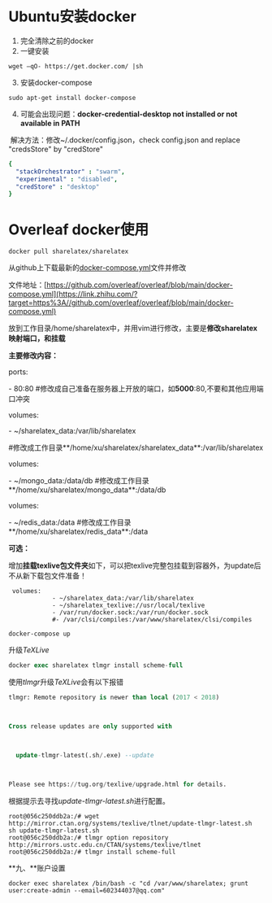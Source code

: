 # Ubuntu安装docker

1. 完全清除之前的docker
2. 一键安装

```
wget –qO- https://get.docker.com/ |sh
```

3. 安装docker-compose

```
sudo apt-get install docker-compose
```

4. 可能会出现问题：**docker-credential-desktop not installed or not available in PATH**

​	解决方法：修改~/.docker/config.json，check config.json and replace "credsStore" by "credStore"

```yaml
{
  "stackOrchestrator" : "swarm",
  "experimental" : "disabled",
  "credStore" : "desktop"
}
```

# Overleaf docker使用

```text
docker pull sharelatex/sharelatex
```

从github上下载最新的[docker-compose.yml](https://link.zhihu.com/?target=https%3A//raw.githubusercontent.com/sharelatex/sharelatex/master/docker-compose.yml)文件并修改

文件地址：[https://github.com/overleaf/overleaf/blob/main/docker-compose.yml](https://link.zhihu.com/?target=https%3A//github.com/overleaf/overleaf/blob/main/docker-compose.yml)

放到工作目录/home/sharelatex中，并用vim进行修改，主要是**修改sharelatex映射端口，和挂载**



**主要修改内容：**

ports:

\- 80:80 #修改成自己准备在服务器上开放的端口，如**5000**:80,不要和其他应用端口冲突

volumes:

\- ~/sharelatex_data:/var/lib/sharelatex

\#修改成工作目录**/home/xu/sharelatex/sharelatex_data**:/var/lib/sharelatex

volumes:

\- ~/mongo_data:/data/db #修改成工作目录**/home/xu/sharelatex/mongo_data**:/data/db

volumes:

\- ~/redis_data:/data #修改成工作目录**/home/xu/sharelatex/redis_data**:/data

**可选：**

增加**挂载texlive包文件夹**如下，可以把texlive完整包挂载到容器外，为update后不从新下载包文件准备！

```text
 volumes:
            - ~/sharelatex_data:/var/lib/sharelatex
            - ~/sharelatex_texlive://usr/local/texlive
            - /var/run/docker.sock:/var/run/docker.sock
            #- /var/clsi/compiles:/var/www/sharelatex/clsi/compiles
```

```
docker-compose up
```



升级*TeXLive*

```sql
docker exec sharelatex tlmgr install scheme-full
```

使用*tlmgr*升级*TeXLive*会有以下报错

```sql
tlmgr: Remote repository is newer than local (2017 < 2018)



Cross release updates are only supported with



  update-tlmgr-latest(.sh/.exe) --update



Please see https://tug.org/texlive/upgrade.html for details.
```

根据提示去寻找*update-tlmgr-latest.sh*进行配置。

```crystal
root@056c250ddb2a:/# wget http://mirror.ctan.org/systems/texlive/tlnet/update-tlmgr-latest.sh
sh update-tlmgr-latest.sh
root@056c250ddb2a:/# tlmgr option repository http://mirrors.ustc.edu.cn/CTAN/systems/texlive/tlnet
root@056c250ddb2a:/# tlmgr install scheme-full
```

**九、**账户设置

```text
docker exec sharelatex /bin/bash -c "cd /var/www/sharelatex; grunt user:create-admin --email=602344037@qq.com"
```

